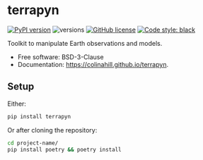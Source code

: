 # terrapyn

[![PyPI version](https://badge.fury.io/py/terrapyn.svg)](https://badge.fury.io/py/terrapyn)
![versions](https://img.shields.io/pypi/pyversions/terrapyn.svg)
[![GitHub license](https://img.shields.io/pypi/l/terrapyn)](https://github.com/colinahill/terrapyn/blob/main/LICENSE.md)
[![Code style: black](https://img.shields.io/badge/code%20style-black-000000.svg)](https://github.com/psf/black)

Toolkit to manipulate Earth observations and models.

- Free software: BSD-3-Clause
- Documentation: https://colinahill.github.io/terrapyn.

## Setup

Either:

```bash
pip install terrapyn
```

Or after cloning the repository:

```bash
cd project-name/
pip install poetry && poetry install
```
